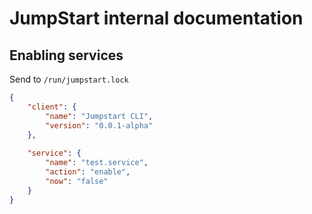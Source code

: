 # JumpStart internal documentation

## Enabling services

Send to `/run/jumpstart.lock`

```json
{
    "client": {
        "name": "Jumpstart CLI",
        "version": "0.0.1-alpha"
    },
    
    "service": {
        "name": "test.service",
        "action": "enable",
        "now": "false"
    }    
}
```

